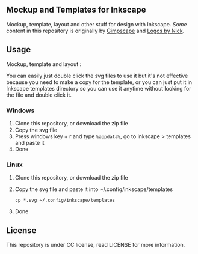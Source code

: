 ## Mockup and Templates for Inkscape

Mockup, template, layout and other stuff for design with Inkscape. *Some* content in this repository is originally by [Gimpscape](https://gimpscape.org) and [Logos by Nick](https://logosbynick.com).



## Usage

Mockup, template and layout :

You can easily just double click the svg files to use it but it's not effective because you need to make a copy for the template, or you can just put it in Inkscape templates directory so you can use it anytime without looking for the file and double click it.

### Windows

1. Clone this repository, or download the zip file
2. Copy the svg file
3. Press windows key + r and type `%appdata%`, go to inkscape > templates and paste it
4. Done

### Linux

1. Clone this repository, or download the zip file

2. Copy the svg file and paste it into ~/.config/inkscape/templates

   ```shell
   cp *.svg ~/.config/inkscape/templates
   ```

3. Done

## License

This repository is under CC license, read LICENSE for more information.

